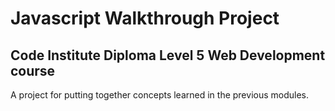 # Javascript Walkthrough Project

## Code Institute Diploma Level 5 Web Development course

A project for putting together concepts learned in the previous modules.

